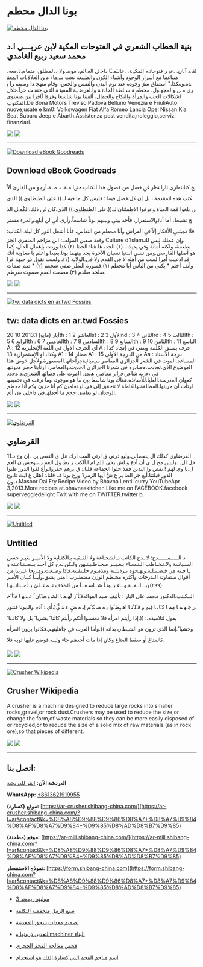 # بونا الدال محطم

<a href="https://swt.shibang-china.com/?l=ar&img&k=%D8%A8%D9%88%D9%86%D8%A7+%D8%A7%D9%84%D8%AF%D8%A7%D9%84+%D9%85%D8%AD%D8%B7%D9%85" target="_blank">![بونا الدال محطم](http://static.shibang-china.com/all-800x300/141.jpg)</a>

## ﺑﻨﻴﺔ اﻟﺨﻄﺎب اﻟﺸﻌﺮي ﻓﻲ اﻟﻔﺘﻮﺣﺎت اﻟﻤﻜﻴﺔ ﻻﺑﻦ ﻋﺮﺑـــﻲ ا.د محمد سعيد ربيع الغامدي
ﻟﻘ ﺪ آ ﺎن. .ﻋﺒ ﺮ ﻓﺘﻮﺣﺎﺗ ﻪ اﻟﻤﻜﻴ ﺔ. .ﻋﺎﻟـَﻤ ـًﺎ داﺧ ﻞ اﻟﻌ ﺎﻟﻢ، ﻣﻮﺻ ﻮﻻ ﺑ ﺎﻟﻤﻄﻠﻖ، ﻣﺘﻤﺎهﻴ ﺎ.ﻣﻌﻪ، ﻣﺘﻨﺎﻏﻤﺎ ﻣﻊ أﺳﺮار اﻟﻮﺟﻮد وأﺷﻴﺎء اﻟﻜﻮن واﻟﻄﺒﻴﻌﺔ ﺗﺤﺖ ﺳ ﻤﺎء ﻣ ﻦ اﻟﻌﻼﻗ ﺎت اﻟﻤﻌﻘ ﺪة.وهﻜﺬا.&quot; اﺳﺘﻔﺎق ﺳﺮّ وﺟﻮدﻩ ﻋﻨﺪ ﻧﻮم اﻟﺒﺪن واﻟﻨﻔﺲ واﻟﺤﺲ، وﻗﺎم ﻣﺘﻬﺠ ﺪا وﻣ.ﺒﺼ ﺮا ﻳ ﺮى ﻣ ﻦ.واﻟﻤﺠﻬ ﻮل، ﻣﺤﻄﻤ ﺔ ﺳ ﻠﻄﺔ اﻟﺤﺎدﺛ ﺔ وا.ﻟﻐﺮﺿ ﻴﺔ اﻟﻤﻘﻴﺘ ﺔ اﻟﺘ ﻲ ﺧﻨﻘ ﺖ ﺣﺮآ.ﺧﻼل اﺷﻜﺎﻻت اﻟﺤﺐ واﻟﻤﺮأة واﻟﻨﻜﺎح واﻟﺠﻤﺎل، أﻟﻔﻴﻨﺎ ﺑﻮﻧﺎ ﺷﺎﺳﻌﺎ وﻓﺮﻗﺎ آﺎﻓﺮا ﺑﻴﻦ.ﻣﺴﺘﻮى اﻟﻤﻜﺘﻮب.De Bona Motors Treviso Padova Belluno Venezia e FriuliAuto nuove,usate e km0: Volkswagen Fiat Alfa Romeo Lancia Opel Nissan Kia Seat Subaru Jeep e Abarth.Assistenza post vendita,noleggio,servizi finanziari.


<a href="https://whatsapp.shibangsoft.com/WhatsApp.php" target="_blank" title="WhatsApp">![](http://static.shibang-china.com/icon/whatsapp.png)</a> <a href="https://swt.shibang-china.com/?l=ar&icon&k=%D8%A8%D9%88%D9%86%D8%A7+%D8%A7%D9%84%D8%AF%D8%A7%D9%84+%D9%85%D8%AD%D8%B7%D9%85" target="_blank">![](http://static.shibang-china.com/icon/chat-ar.png)</a>

---

<a href="https://swt.shibang-china.com/?l=ar&img&k=%D8%A8%D9%88%D9%86%D8%A7+%D8%A7%D9%84%D8%AF%D8%A7%D9%84+%D9%85%D8%AD%D8%B7%D9%85" target="_blank">![Download eBook Goodreads](http://static.shibang-china.com/all-800x300/251.jpg)</a>

## Download eBook Goodreads
ﻣـﻘـ ﺪ ﻣـ ﺔ.أرﺟﻮ ﻣﻦ اﻟﻘﺎرئ أﻻّ iﻨﻈﺮ ﰲ ﻓﺼﻞ ﻣﻦ ﻓﺼﻮل ﻫﺬا اﻟﮑﺘﺎب ﺣﱴ iﺮى ﺗﺎرiﺦ.ﮐﺘﺎﺑﺘﻪ ؛ ﻓﻠﻴﺲ ﮐﻞ ﻣﺎ ﻓﻴﻪ ﻟـ.((.ﻋﻠﻲ اﻟﻄﻨﻄﺎوي.)) اﻟﺬي iﮑﺘﺐ ﻫﺬه اﳌﻘﺪﻣﺔ ، ﺑﻞ إن ﮐﻞ.ﻓﺼﻞ ﻓﻴﻪ ﻟـ.((.ﻋﻠﻲ اﻟﻄﻨﻄﺎوي.)) اﻟﺬي.ﮐﺎن ﰲ ذﻟﻚ.اﻟﮑُﻤ ﻞ اﻟﺬiﻦ ﺑﻠﻐﻮا ﻗﻤﺔ اﳊﻴﺎة وﻋﺮﻓﻮا اﻻﻃﻤﺌﻨﺎن واﻻﺳﺘﻘﺮار، ﻓﺄﺟﺪ ﺑﻴﲏ وﺑﻴﻨﻬﻢ ﺑﻮﻧﺎً ﺷﺎﺳﻌﺎً.وأرى أﱐ ﻟﻦ أﺑﻠﻎ.واﳌﺮء ﻣﺴﺘﺮiﺢ ﻧﺸﻴﻂ، أﻣﺎ أﻧﺎ ﻓﻼ ﲡﻴﺌﲏ اﻷﻓﮑﺎر إﻻّ ﰲ اﻟﻔﺮاش وأﻧﺎ ﳏﻄﻢ ﻣﻦ اﻟﻨﻌﺎس، ﻓﺄﻧﺎ.أﺷﻌﻞ اﻟﻨﻮر ﮐﻞ ﻟﻴﻠﺔ.ﺍﻟﻜﺘﺎﺏ: ﻭﻗﻌﺔ ﺻﻔﻴﻦ ﺍﻟﻤﺆﻟﻒ: ﺍﺑﻦ ﻣﺰﺍﺣﻢ ﺍﻟﻤﻨﻘﺮﻱ ﺍﻟﺠﺰ Culture d&#39;Islamﻭﺇﻥ ﻋﻤﻠﻚ ﻟﻴﺲ ﻟﻚ ﺑﻄﻌﻤﺔ، ﻭﻟﻜﻨﻪ ﺃﻣﺎﻧﺔ.ﻭﻓﻲ ﻳﺪﻳﻚ.    .(١) ﺍﻟﺠﺪ، ﻫﺎ ﻫﻨﺎ: ﺍﻟﺤﻆ.(٢) ﻛﺬﺍ ﻭﺭﺩﺕ ﺑﺈﻫﻤﺎﻝ ﺍﻟﺪﺍﻝ، ﻛﻤﺎ ﻫﻮ ﺃﺻﻠﻬﺎ ﺍﻟﻔﺎﺭﺳﻲ.ﻭﻣﻦ ﻧﺴﻲ ﺍﻟﺪﻧﻴﺎ ﻧﺴﻴﺎﻥ ﺍﻵﺧﺮﺓ ﻳﺠﺪ ﺑﻴﻨﻬﻤﺎ ﺑﻮﻧﺎ.ﺑﻌﻴﺪﺍ.ﻭﺍﻋﻠﻢ ﻳﺎ ﻣﻌﺎﻭﻳﺔ ﺃﻧﻚ ﻗﺪ ﺍﺩﻋﻴﺖ ﺃﻣﺮﺍ ﻟﺴﺖ ﻣﻦ ﺃﻫﻠﻪ ﻻ ﻓﻲ ﺍﻟﻘﺪﻡ ﻭﻻ ﻓﻲ.ﺍﻟﻮﻻﻳﺔ (١)، ﻭﻟﺴﺖ ﺗﻘﻮﻝ.ﺫﻭ ﺟﺒﻬﺔ ﻏﺮﺍ ﻭﺃﻧﻒ ﺃﺧﺜﻢ * ﻳﻜﻨﻰ ﻣﻦ ﺍﻟﺒﺄﺱ ﺃﺑﺎ ﻣﺤﻄﻢ (١).ﻗﺴﻮﺭﺓ ﺍﻟﻨﻄﺮ ﺻﻔﻲ ﺷﺠﻌﻢ (٢) * ﺻﻢ ﺻﻤﺎﺕ ﺻﻠﺨﺪ ﺻﻠﺪﻡ (٣).ﻣﺼﻤﺖ ﺍﻟﺼﻢ ﺻﻤﻮﺕ ﺳﺮﻃﻢ.


<a href="https://whatsapp.shibangsoft.com/WhatsApp.php" target="_blank" title="WhatsApp">![](http://static.shibang-china.com/icon/whatsapp.png)</a> <a href="https://swt.shibang-china.com/?l=ar&icon&k=%D8%A8%D9%88%D9%86%D8%A7+%D8%A7%D9%84%D8%AF%D8%A7%D9%84+%D9%85%D8%AD%D8%B7%D9%85" target="_blank">![](http://static.shibang-china.com/icon/chat-ar.png)</a>

---

<a href="https://swt.shibang-china.com/?l=ar&img&k=%D8%A8%D9%88%D9%86%D8%A7+%D8%A7%D9%84%D8%AF%D8%A7%D9%84+%D9%85%D8%AD%D8%B7%D9%85" target="_blank">![tw: data dicts en ar.twd Fossies](http://static.shibang-china.com/all-800x300/817.jpg)</a>

## tw: data dicts en ar.twd Fossies
20 أيار (مايو) 2013.1 10th : العاشر 2 1st : الأول 3 2nd : الثاني 4 3rd : الثالث 5 4th : الرابع 6 5th : الخامس 7 6th : السادس 8 7th : السابع 9 8th : الثامن 10 9th : التاسع 11 A : آي الحرف الأول في اللغة الإنجليزية 12 A : حرف يسبق الكلمة ويعني في إتجاه كذا وكذا، او الإستمرارية 13 A1 : ممتاز 14 A1 : من الدرجة الأولى 15 Aa : درجة الأستاذ المساعد.اﻟﻣوت ﻓﻲ اﻟﺷﻌر اﻟﺟزاﺋري اﻟﻣﻌﺎﺻر ﺳﯾﻣﯾﺎﺋﯾﺔﺟراﺣﺎﺗﮫ.اﻟﻣﺳﻌورة.وﻷﺟل ﺧوض ھذا اﻟﻣوﺿوع اﻟذي.ﺗﻌددت.ﻣﺻﺎدره ﻓﻲ ﺷﻌرﻧﺎ اﻟﺟزاﺋري اﻟﺣدﯾث.واﻟﻣﻌﺎﺻر، ارﺗﺄﯾﻧﺎ ﺣﺻر ﻣدوﻧﺗﮫ ﻓﻲ ﺗﺟرﺑﺔ ﺷﺎﻋر.ﺟزاﺋر ﻣﻌﺎﺻر، ھﯾﻣن اﻟﻣوت ﻋﻠﻰ ﻓﺿﺎﺋﮫ اﻟﺷﻌري.د.ﻣﺣﻣد ﻛﻌوان.اﻟﻣدرﺳﺔ.اﻟﻌﻠﯾﺎ.ﻟﻸﺳﺎﺗذة.ھﻧﺎك ﺑوﻧﺎ ﺷﺎﺳﻌﺎ ﺑﯾن ﻣﺎ ھو ﻣوﺟود، وﻣﺎ ﺗرﻏب ﻓﻲ ﺗﺣﻘﯾﻘﮫ ارﺗﺄت أن ﺣرﯾﺗﮭﺎ.اﻟﻣطﻠﻘﺔ.واﻟﻛﺎﻣﻠﺔ ﻻ ﺗﺗﺣﻘﻖ إﻟﻰ ﻓﻲ.ﻟو ﺗﻌﻠﻣﯾن ﻛم أﻧﺎ ﺣزﯾن وﻛم أﻧﺎ ﻣﺣطم اﻟوﺟدان ﻟو ﺗﻌﻠﻣﯾن ﺣﺟم ﻣﺎ أﺣﻣﻠﮫ.ﻓﻲ داﺧﻠﻲ ﻣن أﻟم.


<a href="https://whatsapp.shibangsoft.com/WhatsApp.php" target="_blank" title="WhatsApp">![](http://static.shibang-china.com/icon/whatsapp.png)</a> <a href="https://swt.shibang-china.com/?l=ar&icon&k=%D8%A8%D9%88%D9%86%D8%A7+%D8%A7%D9%84%D8%AF%D8%A7%D9%84+%D9%85%D8%AD%D8%B7%D9%85" target="_blank">![](http://static.shibang-china.com/icon/chat-ar.png)</a>

---

<a href="https://swt.shibang-china.com/?l=ar&img&k=%D8%A8%D9%88%D9%86%D8%A7+%D8%A7%D9%84%D8%AF%D8%A7%D9%84+%D9%85%D8%AD%D8%B7%D9%85" target="_blank">![القرضاوي](http://static.shibang-china.com/all-800x300/1282.jpg)</a>

## القرضاوي
11.القرضاوي كذلك ال ينفصالن.وليع ذرني ق ارئي المب ارك عل ى التقص ير. .إن وج د خل ال. .وليس مح ل ي أن أدع و.لش يخي اإلم ام ا.ألكب ر بط ول العم ر.،.وحس ن العم ل.يا وي لهم ! نفض وا اليدين فمذ.حلوا الجماعة قلنا.: ق برهم حفروا.وأغ لقوا الدور ظنوا الدور قبلتنا.أيع جز الط ير ع شٌّ أيها الزمر؟ ورغ بونا ف قلنا.: اهلل غ ايت نا.وع ذبون.Masoor Dal Fry Recipe Video by Bhavna Lentil curry YouTubeApr 3,2013.More recipes at.bhavnaskitchen Like me on FACEBOOK.facebook superveggiedelight Twit with me on TWITTER.twitter b.


<a href="https://whatsapp.shibangsoft.com/WhatsApp.php" target="_blank" title="WhatsApp">![](http://static.shibang-china.com/icon/whatsapp.png)</a> <a href="https://swt.shibang-china.com/?l=ar&icon&k=%D8%A8%D9%88%D9%86%D8%A7+%D8%A7%D9%84%D8%AF%D8%A7%D9%84+%D9%85%D8%AD%D8%B7%D9%85" target="_blank">![](http://static.shibang-china.com/icon/chat-ar.png)</a>

---

<a href="https://swt.shibang-china.com/?l=ar&img&k=%D8%A8%D9%88%D9%86%D8%A7+%D8%A7%D9%84%D8%AF%D8%A7%D9%84+%D9%85%D8%AD%D8%B7%D9%85" target="_blank">![Untitled](http://static.shibang-china.com/all-800x300/1423.jpg)</a>

## Untitled
د اﻟـــــﻤــــــﺪح: ﻻ ـﺪح اﻟﻜﺎﺗﺐ ﺑـﺎﻟﺸﺠـﺎﻋﺔ وﻻ اﻟﻔـﻘﻴﻪ ﺑـﺎﻟﻜﺘـﺎﺑﺔ وﻻ اﻷﻣﻴـﺮ ﺑﻐﻴـﺮ ﺣﺴﻦ اﻟﺴـﻴﺎﺳﺔ وﻻ.ﺗـﺨـﺎﻃﺐ اﻟـﻨـﺴـﺎء ﺑـﻐـﻴــﺮ ﻣـﺨـﺎﻃـﺒـﺘـﻬﻦ وﻟـﻜﻦ ـﺪح ﻛﻞ أﺣـﺪ ﺑــﺼـﻨـﺎﻋـﺘﻪ و ـﺎ ﻓـﻴﻪ ﻣﻦ ﻓـﻀـﻴـﻠـﺔ.وﻳﻬـﺠﻮه ﺑـﺮذﻳﻠـﺘﻪ وﻣﺬﻣـﻮم ﺧﻠـﻴﻘـﺘﻪ.ﻓﺈذا وﺿـﻌﺖ.وﻣﺰﻳﺠﺎ ﻏـﺮﻳﺒﺎ ﻣﻦ أﻗﻮال ﻣـﺘﻔﺎوﺗﺔ اﻟـﺪرﺟﺎت وأﻛﺜﺮه ﻣﺤـﻄﻢ اﻟﻮزن ﻣﻀﻄـﺮب ا ﻌﻨﻰ ﻳﺸﻖ.وأﻳــﺎً ﻛــﺎن اﻷﻣـﺮ (٤٩٩)وﺑــ اﻟـﻔــﻘـﻬــﺎء ﺑــﻮﻧـﺎً ﺷــﺎﺳـﻌــﺎً ﻣﻦ اﳋﻼف ﺗــﻤـﺘــﻠﺊ ﺑــﺄﺣـﺪاﺛــﻬـﺎ اﻟــﻜـﺘﺐ.ﺍﻟﺪﻛﺘﻮﺭ ﳏﻤﺪ ﻋﻠﻲ ﺍﻟﺒﺎﺭ : ﺗﺄﻟﻴﻒ صيد الفوائدﻓﹶﺄﹶﺯ ﻟﱠﻬ ﻤ ﺎ ﺍﻟﺸ ﻴ ﻄﹶﺎﻥﹸ ﻋ ﻨ ﻬ ﺎ ﻓﹶﺄﹶﺧ ﺮ ﺟ ﻬ ﻤ ﺎ ﻣِﻤ ﺎ ﻛﹶﺎﻧ ﺎ ﻓِﻴﻪِ ﻭ ﻗﹸﻠﹾﻨ ﺎ ﺍﻫ ﺒِﻄﹸﻮﺍ ﺑ ﻌ ﻀ ﻜﹸﻢ ﻟِﺒ ﻌ ﺾٍ ﻋ ﺪ ﻭﱞ.(.ﺃﻱ.: ﺁﺩﻡ ﻭﺍﻟ.ﺑﻮﻧﺎ ﻓﻨﺘﻮﺭ ﻳﻘﻮﻝ ﻟﺘﻼﻣﻴﺬﻩ.: ((.ﺇﺫﺍ ﺭﺃﻳﺘﻢ ﺍﻣﺮﺃﺓ ﻓﻼ ﲢﺴﺒﻮﺍ ﺃﻧﻜﻢ ﺭﺃﻳﺘﻢ ﻛﺎﺋﻨﺎﹰ ﺑﺸﺮﻳﺎﹰ ﺑﻞ ﻭﻻ ﻛﺎﺋ.ﻨﺎﹰ ﻭﺣﺸﻴﺎﹰ.ﺇﳕﺎ ﺍﻟﺬﻱ ﺗﺮﻭﻥ ﻫﻮ ﺍﻟﺸﻴﻄﺎﻥ ﺑﺬﺍﺗﻪ.)).ﻭﺃﻣﺎ ﺍﻟﻌﺮﺏ ﰲ ﺟﺎﻫﻠﻴﺘﻬﻢ.ﻓﻜﺎﻧﻮﺍ ﻳﺮﻭﻥ ﺍﳌﺮﺃﺓ ﻛﺎﳌﺘﺎﻉ ﺃﻭ ﺳﻘﻂ ﺍﳌﺘﺎﻉ ﻭﻛﺎﻥ ﺇﺫﺍ ﻣﺎﺕ ﺃﺣﺪﻫﻢ ﺟﺎﺀ ﻭﻟﻴـﻪ.ﻓﻮﺿﻊ ﻋﻠﻴﻬﺎ ﺛﻮﺑﻪ ﻓﻼ.


<a href="https://whatsapp.shibangsoft.com/WhatsApp.php" target="_blank" title="WhatsApp">![](http://static.shibang-china.com/icon/whatsapp.png)</a> <a href="https://swt.shibang-china.com/?l=ar&icon&k=%D8%A8%D9%88%D9%86%D8%A7+%D8%A7%D9%84%D8%AF%D8%A7%D9%84+%D9%85%D8%AD%D8%B7%D9%85" target="_blank">![](http://static.shibang-china.com/icon/chat-ar.png)</a>

---

<a href="https://swt.shibang-china.com/?l=ar&img&k=%D8%A8%D9%88%D9%86%D8%A7+%D8%A7%D9%84%D8%AF%D8%A7%D9%84+%D9%85%D8%AD%D8%B7%D9%85" target="_blank">![Crusher Wikipedia](http://static.shibang-china.com/all-800x300/548.jpg)</a>

## Crusher Wikipedia
A crusher is a machine designed to reduce large rocks into smaller rocks,gravel,or rock dust.Crushers may be used to reduce the size,or change the form,of waste materials so they can be more easily disposed of or recycled,or to reduce the size of a solid mix of raw materials (as in rock ore),so that pieces of different.

<a href="https://whatsapp.shibangsoft.com/WhatsApp.php" target="_blank" title="WhatsApp">![](http://static.shibang-china.com/icon/whatsapp.png)</a> <a href="https://swt.shibang-china.com/?l=ar&icon&k=%D8%A8%D9%88%D9%86%D8%A7+%D8%A7%D9%84%D8%AF%D8%A7%D9%84+%D9%85%D8%AD%D8%B7%D9%85" target="_blank">![](http://static.shibang-china.com/icon/chat-ar.png)</a>

---
## اتصل بنا:

**الدردشة الآن:** [انقر للدردشة](https://swt.shibang-china.com?l=ar&contact&k=%D8%A8%D9%88%D9%86%D8%A7+%D8%A7%D9%84%D8%AF%D8%A7%D9%84+%D9%85%D8%AD%D8%B7%D9%85)

**WhatsApp:**  [+8613621919955](https://whatsapp.shibangsoft.com/WhatsApp.php)

**موقع (كسارة):** [https://ar-crusher.shibang-china.com/](https://ar-crusher.shibang-china.com/?l=ar&contact&k=%D8%A8%D9%88%D9%86%D8%A7+%D8%A7%D9%84%D8%AF%D8%A7%D9%84+%D9%85%D8%AD%D8%B7%D9%85)

**موقع (مطحنة):** [https://ar-mill.shibang-china.com/](https://ar-mill.shibang-china.com/?l=ar&contact&k=%D8%A8%D9%88%D9%86%D8%A7+%D8%A7%D9%84%D8%AF%D8%A7%D9%84+%D9%85%D8%AD%D8%B7%D9%85)

**نموذج الاستفسار:** [https://form.shibang-china.com](https://form.shibang-china.com?l=ar&contact&k=%D8%A8%D9%88%D9%86%D8%A7+%D8%A7%D9%84%D8%AF%D8%A7%D9%84+%D9%85%D8%AD%D8%B7%D9%85)

* [مولينو ريموند 3](../28/%D9%85%D9%88%D9%84%D9%8A%D9%86%D9%88%20%D8%B1%D9%8A%D9%85%D9%88%D9%86%D8%AF%203.md)

* [صنع الرمل منخفضة التكلفة](../29/%D8%B5%D9%86%D8%B9%20%D8%A7%D9%84%D8%B1%D9%85%D9%84%20%D9%85%D9%86%D8%AE%D9%81%D8%B6%D8%A9%20%D8%A7%D9%84%D8%AA%D9%83%D9%84%D9%81%D8%A9.md)

* [تصميم معدات سحق المعدنية](../29/%D8%AA%D8%B5%D9%85%D9%8A%D9%85%20%D9%85%D8%B9%D8%AF%D8%A7%D8%AA%20%D8%B3%D8%AD%D9%82%20%D8%A7%D9%84%D9%85%D8%B9%D8%AF%D9%86%D9%8A%D8%A9.md)

* [التعدين ذروتها وmachiner البناء](../27/%D8%A7%D9%84%D8%AA%D8%B9%D8%AF%D9%8A%D9%86%20%D8%B0%D8%B1%D9%88%D8%AA%D9%87%D8%A7%20%D9%88machiner%20%D8%A7%D9%84%D8%A8%D9%86%D8%A7%D8%A1.md)

* [فحص معالجة الفحم الحجري](../27/%D9%81%D8%AD%D8%B5%20%D9%85%D8%B9%D8%A7%D9%84%D8%AC%D8%A9%20%D8%A7%D9%84%D9%81%D8%AD%D9%85%20%D8%A7%D9%84%D8%AD%D8%AC%D8%B1%D9%8A.md)

* [اسم مناجم الفحم التي كسارة الفك هو استخدام](../26/%D8%A7%D8%B3%D9%85%20%D9%85%D9%86%D8%A7%D8%AC%D9%85%20%D8%A7%D9%84%D9%81%D8%AD%D9%85%20%D8%A7%D9%84%D8%AA%D9%8A%20%D9%83%D8%B3%D8%A7%D8%B1%D8%A9%20%D8%A7%D9%84%D9%81%D9%83%20%D9%87%D9%88%20%D8%A7%D8%B3%D8%AA%D8%AE%D8%AF%D8%A7%D9%85.md)